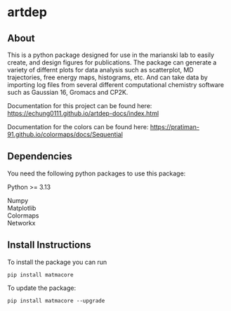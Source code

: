 # artdep

## About
This is a python package designed for use in the marianski lab to easily create, and design figures for publications. The package can generate a variety of differnt plots for data analysis such as scatterplot, MD trajectories, free energy maps, histograms, etc. And can take data by importing log files from several different computational chemistry software such as Gaussian 16, Gromacs and CP2K.

Documentation for this project can be found here: https://echung0111.github.io/artdep-docs/index.html 

Documentation for the colors can be found here: https://pratiman-91.github.io/colormaps/docs/Sequential

## Dependencies
You need the following python packages to use this package:  

Python >= 3.13  

Numpy  
Matplotlib  
Colormaps  
Networkx

## Install Instructions
To install the package you can run  
```
pip install matmacore
```

To update the package:
```
pip install matmacore --upgrade
```
